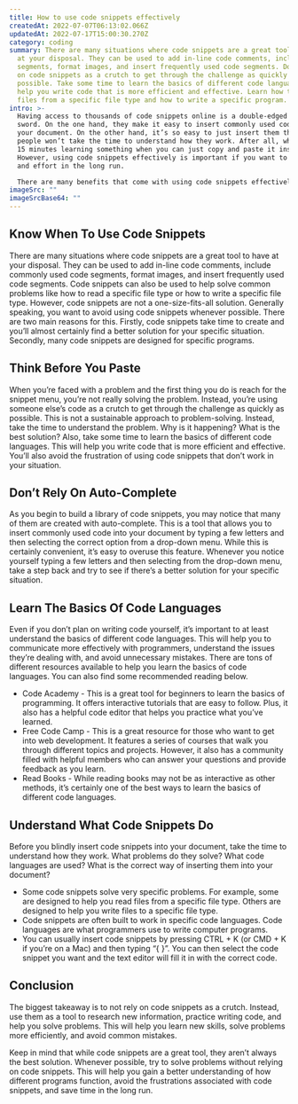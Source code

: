 ```yaml
---
title: How to use code snippets effectively
createdAt: 2022-07-07T06:13:02.066Z
updatedAt: 2022-07-17T15:00:30.270Z
category: coding
summary: There are many situations where code snippets are a great tool to have
  at your disposal. They can be used to add in-line code comments, include code
  segments, format images, and insert frequently used code segments. Don’t rely
  on code snippets as a crutch to get through the challenge as quickly as
  possible. Take some time to learn the basics of different code languages to
  help you write code that is more efficient and effective. Learn how to read
  files from a specific file type and how to write a specific program.
intro: >-
  Having access to thousands of code snippets online is a double-edged
  sword. On the one hand, they make it easy to insert commonly used code into
  your document. On the other hand, it’s so easy to just insert them that most
  people won’t take the time to understand how they work. After all, why spend
  15 minutes learning something when you can just copy and paste it instead?
  However, using code snippets effectively is important if you want to save time
  and effort in the long run. 

  There are many benefits that come with using code snippets effectively. For example, they can help you reduce the amount of time spent on repetitive tasks. You’ll also learn new information about different programming techniques while reducing your chances of making a common mistake. Keep reading to learn how you can use code snippets effectively.
imageSrc: ""
imageSrcBase64: ""
---
```


## Know When To Use Code Snippets

There are many situations where code snippets are a great tool to have at your disposal. They can be used to add in-line code comments, include commonly used code segments, format images, and insert frequently used code segments. Code snippets can also be used to help solve common problems like how to read a specific file type or how to write a specific file type. However, code snippets are not a one-size-fits-all solution. Generally speaking, you want to avoid using code snippets whenever possible. There are two main reasons for this. Firstly, code snippets take time to create and you’ll almost certainly find a better solution for your specific situation. Secondly, many code snippets are designed for specific programs.

## Think Before You Paste

When you’re faced with a problem and the first thing you do is reach for the snippet menu, you’re not really solving the problem. Instead, you’re using someone else’s code as a crutch to get through the challenge as quickly as possible. This is not a sustainable approach to problem-solving. Instead, take the time to understand the problem. Why is it happening? What is the best solution? Also, take some time to learn the basics of different code languages. This will help you write code that is more efficient and effective. You’ll also avoid the frustration of using code snippets that don’t work in your situation.

## Don’t Rely On Auto-Complete

As you begin to build a library of code snippets, you may notice that many of them are created with auto-complete. This is a tool that allows you to insert commonly used code into your document by typing a few letters and then selecting the correct option from a drop-down menu. While this is certainly convenient, it’s easy to overuse this feature. Whenever you notice yourself typing a few letters and then selecting from the drop-down menu, take a step back and try to see if there’s a better solution for your specific situation.

## Learn The Basics Of Code Languages

Even if you don’t plan on writing code yourself, it’s important to at least understand the basics of different code languages. This will help you to communicate more effectively with programmers, understand the issues they’re dealing with, and avoid unnecessary mistakes. 
There are tons of different resources available to help you learn the basics of code languages. You can also find some recommended reading below. 

- Code Academy - This is a great tool for beginners to learn the basics of programming. It offers interactive tutorials that are easy to follow. Plus, it also has a helpful code editor that helps you practice what you’ve learned.
- Free Code Camp - This is a great resource for those who want to get into web development. It features a series of courses that walk you through different topics and projects. However, it also has a community filled with helpful members who can answer your questions and provide feedback as you learn.
- Read Books - While reading books may not be as interactive as other methods, it’s certainly one of the best ways to learn the basics of different code languages.

## Understand What Code Snippets Do

Before you blindly insert code snippets into your document, take the time to understand how they work. What problems do they solve? What code languages are used? What is the correct way of inserting them into your document?
- Some code snippets solve very specific problems. For example, some are designed to help you read files from a specific file type. Others are designed to help you write files to a specific file type.
- Code snippets are often built to work in specific code languages. Code languages are what programmers use to write computer programs.
- You can usually insert code snippets by pressing CTRL + K (or CMD + K if you’re on a Mac) and then typing “{ }”. You can then select the code snippet you want and the text editor will fill it in with the correct code.

## Conclusion

The biggest takeaway is to not rely on code snippets as a crutch. Instead, use them as a tool to research new information, practice writing code, and help you solve problems. This will help you learn new skills, solve problems more efficiently, and avoid common mistakes.

Keep in mind that while code snippets are a great tool, they aren’t always the best solution. Whenever possible, try to solve problems without relying on code snippets. This will help you gain a better understanding of how different programs function, avoid the frustrations associated with code snippets, and save time in the long run.
